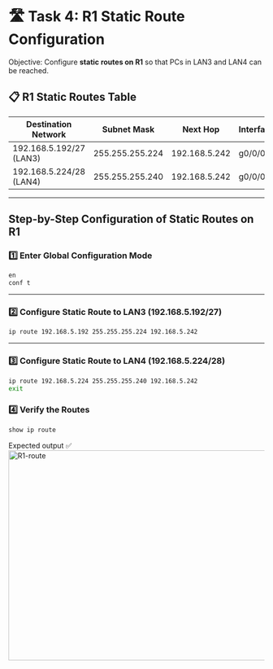 # 🛣️ Task 4: R1 Static Route Configuration

Objective: Configure **static routes on R1** so that PCs in LAN3 and LAN4 can be reached.  

## 📋 R1 Static Routes Table

| Destination Network | Subnet Mask        | Next Hop       | Interface |
|--------------------|------------------|----------------|-----------|
| 192.168.5.192/27 (LAN3) | 255.255.255.224  | 192.168.5.242  | g0/0/0   |
| 192.168.5.224/28 (LAN4)  | 255.255.255.240  | 192.168.5.242  | g0/0/0   |
---

## Step-by-Step Configuration of Static Routes on R1

### 1️⃣ Enter Global Configuration Mode  

```bash
en
conf t
```

---

### 2️⃣ Configure Static Route to LAN3 (192.168.5.192/27)
```bash
ip route 192.168.5.192 255.255.255.224 192.168.5.242
```

---

### 3️⃣ Configure Static Route to LAN4 (192.168.5.224/28)

```bash
ip route 192.168.5.224 255.255.255.240 192.168.5.242
exit
```

### 4️⃣ Verify the Routes
```bash
show ip route
```

Expected output ✅
<img width="713" height="413" alt="R1-route" src="https://github.com/user-attachments/assets/8247a172-7762-4d81-80c0-84e6aa7589c2" />
